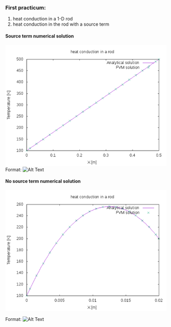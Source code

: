 ### First practicum:

1. heat conduction in a 1-D rod
2. heat conduction in the rod with a source term


#### Source term numerical solution

![Heat conduction with source term](conduction01.png)
Format: ![Alt Text](url)

#### No source term numerical solution
![Heat conduction no source term](conduction01-no-source.png)

Format: ![Alt Text](url)

